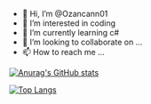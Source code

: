 - 👋 Hi, I’m @Ozancann01
- 👀 I’m interested in coding
- 🌱 I’m currently learning c#
- 💞️ I’m looking to collaborate on ...
- 📫 How to reach me ...

<!---
Ozancann01/Ozancann01 is a ✨ special ✨ repository because its `README.md` (this file) appears on your GitHub profile.
You can click the Preview link to take a look at your changes.
--->


[![Anurag's GitHub stats](https://github-readme-stats.vercel.app/api?username=Xavier8l)](https://github.com/anuraghazra/github-readme-stats)

[![Top Langs](https://github-readme-stats.vercel.app/api/top-langs/?username=Xavier8l&layout=compact)](https://github.com/anuraghazra/github-readme-stats)
